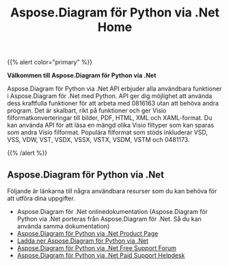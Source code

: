 ﻿---
title: Aspose.Diagram för Python via .Net Home
type: docs
weight: 40
url: /sv/python-net/
---
{{% alert color="primary" %}} 


**Välkommen till Aspose.Diagram för Python via .Net**

Aspose.Diagram för Python via .Net API erbjuder alla användbara funktioner i Aspose.Diagram för .Net med Python. API ger dig möjlighet att använda dess kraftfulla funktioner för att arbeta med 0816163 utan att behöva andra program. Det är skalbart, rikt på funktioner och ger Visio filformatkonverteringar till bilder, PDF, HTML, XML och XAML-format. Du kan använda API för att läsa en mängd olika Visio filtyper som kan sparas som andra Visio filformat. Populära filformat som stöds inkluderar VSD, VSS, VDW, VST, VSDX, VSSX, VSTX, VSDM, VSTM och 0481173.

{{% /alert %}} 
## **Aspose.Diagram för Python via .Net**
Följande är länkarna till några användbara resurser som du kan behöva för att utföra dina uppgifter.

- Aspose.Diagram för .Net onlinedokumentation (Aspose.Diagram för Python via .Net porteras från Aspose.Diagram för .Net. Så du kan använda samma dokumentation)
- [Aspose.Diagram för Python via .Net Product Page](https://products.aspose.com/diagram/python-net/)
- [Ladda ner Aspose.Diagram för Python via .Net](https://releases.aspose.com/diagram/python-net/)
- [Aspose.Diagram för Python via .Net Free Support Forum](https://forum.aspose.com/c/diagram/17)
- [Aspose.Diagram för Python via .Net Paid Support Helpdesk](https://helpdesk.aspose.com/)
